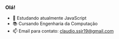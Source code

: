 ### Olá!



- 🌱 Estudando atualmente JavaScript
- 📚 Cursando Engenharia da Computação
- 📫 Email para contato: claudio.ssjr19@gmail.com

